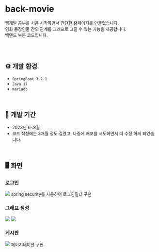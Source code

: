 # back-movie
웹개발 공부를 처음 시작하면서 간단한 홈페이지를 만들었습니다.</br>
영화 등장인물 간의 관계를 그래프로 그릴 수 있는 기능을 제공합니다.</br>
백엔드 부분 코드입니다.</br>

</br></br>

## ⚙️ 개발 환경
- `SpringBoot 3.2.1`
- `Java 17`
- `mariadb`
</br>

## 📆 개발 기간
- 2023년 6~8월
- 코드 작성에는 3개월 정도 걸렸고, 나중에 배포를 시도하면서 더 수정 하게 되었습니다.
</br>

## 🖥️ 화면
### 로그인
<img src="https://github.com/user-attachments/assets/758525c4-fe0b-4d73-911b-23be6da8e732"/>
spring security를 사용하여 로그인필터 구현 </br>

### 그래프 생성
<img src="https://github.com/user-attachments/assets/0cda7f77-9934-410d-8e99-5ba317bba44f"/>
<img src="https://github.com/user-attachments/assets/a5ce8ed4-78c8-49d5-9089-83966fb14ab6"/>
</br>

### 게시판
<img src="https://github.com/user-attachments/assets/792293a5-daed-4446-a5c3-ca01d88a13be"/>
페이지네이션 구현 </br>
</br>

